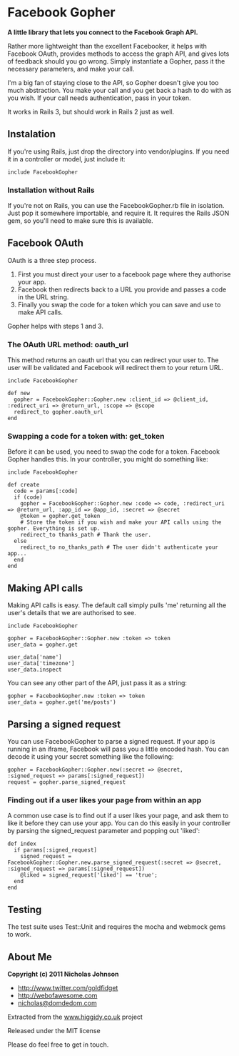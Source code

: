 # Facebook Gopher #

**A little library that lets you connect to the Facebook Graph API.**

Rather more lightweight than the excellent Facebooker, it helps with Facebook OAuth, provides methods to access the graph API, and gives lots of feedback should you go wrong. Simply instantiate a Gopher, pass it the necessary parameters, and make your call. 

I'm a big fan of staying close to the API, so Gopher doesn't give you too much abstraction. You make your call and you get back a hash to do with as you wish. If your call needs authentication, pass in your token.

It works in Rails 3, but should work in Rails 2 just as well.

## Instalation ##

If you're using Rails, just drop the directory into vendor/plugins. If you need it in a controller or model, just include it:

    include FacebookGopher
    
### Installation without Rails

If you're not on Rails, you can use the FacebookGopher.rb file in isolation. Just pop it somewhere importable, and require it. It requires the Rails JSON gem, so you'll need to make sure this is available.

## Facebook OAuth ##

OAuth is a three step process. 

1. First you must direct your user to a facebook page where they authorise your app. 
2. Facebook then redirects back to a URL you provide and passes a code in the URL string. 
3. Finally you swap the code for a token which you can save and use to make API calls.

Gopher helps with steps 1 and 3.

### The OAuth URL method: oauth_url ###

This method returns an oauth url that you can redirect your user to. The user will be validated and Facebook will redirect them to your return URL.
    
    include FacebookGopher
    
    def new
      gopher = FacebookGopher::Gopher.new :client_id => @client_id, :redirect_uri => @return_url, :scope => @scope
      redirect_to gopher.oauth_url
    end
  
### Swapping a code for a token with: get_token ###

Before it can be used, you need to swap the code for a token. Facebook Gopher handles this. In your controller, you might do something like:

    include FacebookGopher
    
    def create
      code = params[:code]
      if (code)
        gopher = FacebookGopher::Gopher.new :code => code, :redirect_uri => @return_url, :app_id => @app_id, :secret => @secret
        @token = gopher.get_token
        # Store the token if you wish and make your API calls using the gopher. Everything is set up.
        redirect_to thanks_path # Thank the user.
      else
        redirect_to no_thanks_path # The user didn't authenticate your app...
      end
    end


## Making API calls ##

Making API calls is easy. The default call simply pulls 'me' returning all the user's details that we are authorised to see.

    include FacebookGopher
    
    gopher = FacebookGopher::Gopher.new :token => token
    user_data = gopher.get
    
    user_data['name']
    user_data['timezone']
    user_data.inspect
    
You can see any other part of the API, just pass it as a string:
    
    gopher = FacebookGopher.new :token => token
    user_data = gopher.get('me/posts')

## Parsing a signed request ##

You can use FacebookGopher to parse a signed request. If your app is running in an iframe, Facebook will pass  you a little encoded hash. You can decode it using your secret something like the following:

    gopher = FacebookGopher::Gopher.new(:secret => @secret, :signed_request => params[:signed_request])
    request = gopher.parse_signed_request
    
### 

### Finding out if a user likes your page from within an app ###

A common use case is to find out if a user likes your page, and ask them to like it before they can use your app. You can do this easily in your controller by parsing the signed_request parameter and popping out 'liked':

    def index
      if params[:signed_request]
        signed_request = FacebookGopher::Gopher.new.parse_signed_request(:secret => @secret, :signed_request => params[:signed_request])
        @liked = signed_request['liked'] == 'true';
      end
    end

## Testing ##

The test suite uses Test::Unit and requires the mocha and webmock gems to work.

## About Me ##

**Copyright (c) 2011 Nicholas Johnson**

* http://www.twitter.com/goldfidget
* http://webofawesome.com
* nicholas@domdedom.com

Extracted from the www.higgidy.co.uk project

Released under the MIT license

Please do feel free to get in touch.